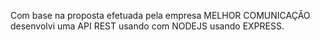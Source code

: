 Com base na proposta efetuada pela empresa MELHOR COMUNICAÇÂO desenvolvi uma API REST usando com NODEJS usando EXPRESS.
